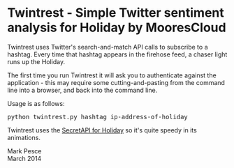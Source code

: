 Twintrest - Simple Twitter sentiment analysis for Holiday by MooresCloud
========================================================================

Twintrest uses Twitter's search-and-match API calls to subscribe to a 
hashtag. Every time that hashtag appears in the firehose feed, a chaser light
runs up the Holiday.

The first time you run Twintrest it will ask you to authenticate against the 
application - this may require some cutting-and-pasting from the command line
into a browser, and back into the command line.

Usage is as follows:
<pre>
python twintrest.py hashtag ip-address-of-holiday
</pre>
Twintrest uses the <a href="https://github.com/moorescloud/secretapi">SecretAPI for Holiday</a> so it's quite speedy in its animations.

Mark Pesce<br/>
March 2014